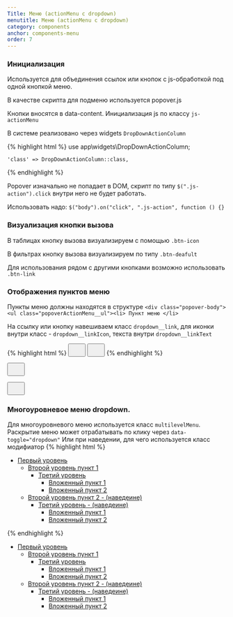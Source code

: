 ```yaml
---
Title: Меню (actionMenu с dropdown)
menutitle: Меню (actionMenu с dropdown)
category: components
anchor: components-menu
order: 7
---
```


### Инициализация

Используется для объединения ссылок или кнопок с js-обработкой под одной кнопкой меню. 

В качестве скрипта для подменю используется popover.js

Кнопки вносятся в data-content. Инициализация js по классу `js-actionMenu`

В системе реализовано через widgets `DropDownActionColumn`

{% highlight html %}
  use app\widgets\DropDownActionColumn;
 
    'class' => DropDownActionColumn::class,
{% endhighlight %}

Popover изначально не попадает в DOM, скрипт по типу `$(".js-action").click` внутри него не будет работать.

Использовать надо:
`$("body").on("click", ".js-action", function () {}`

### Визуализация кнопки вызова

В таблицах кнопку вызова визуализируем с помощью `.btn-icon`

В фильтрах кнопку вызова визуализируем по типу `.btn-deafult`

Для использования рядом с другими кнопками возможно использовать `.btn-link`

### Отображения пунктов меню
Пункты меню должны находятся в структуре
`<div class="popover-body"><ul class="popoverActionMenu__ul"><li> Пункт меню </li>`

На ссылку или кнопку навешиваем класс `dropdown__link`,
для иконки внутри класс - `dropdown__linkIcon`, текста внутри `dropdown__linkText`

{% highlight html %}
  <button class="btn-icon js-actionMenu"
          type="button"
          data-content="
            <a class='dropdown__link' href='#'>
              <span class='dropdown__linkIcon'>
                <svg class='bicolors-edit' width='24' height='24'>
                  <use xlink:href='/dsf-common-ui/dist/sprite.symbol.svg#bicolors-edit__24vb'></use>
                </svg>
              </span>
              <span class='dropdown__linkText'>Редактировать</span>
            </a>
            <a class='dropdown__link' href='#'>
              <span class='dropdown__linkIcon'>
                <svg class='bicolors-edit' width='24' height='24'>
                  <use xlink:href='/dsf-common-ui/dist/sprite.symbol.svg#bicolors-delete__24vb'></use>
                </svg>
              </span>
              <span class='dropdown__linkText'>Удалить</span>
            </a>
          ">
          <span class="svg--icon">
            <svg class="bicolors-menu" width="24" height="24"><use xlink:href="/dsf-common-ui/dist/sprite.symbol.svg#bicolors-menu"></use></svg>
          </span>
  </button>
  <button class="btn-link js-actionMenu"
          type="button"
          data-content="
            <button class='dropdown__link'>
              <span class='dropdown__linkIcon'>
                <svg class='bicolors-edit' width='24' height='24'>
                  <use xlink:href='/dsf-common-ui/dist/sprite.symbol.svg#bicolors-edit__24vb'></use>
                </svg>
              </span>
              <span class='dropdown__linkText'>Редактировать</span>
            </button>
            <button class='dropdown__link'>
              <span class='dropdown__linkIcon'>
                <svg class='bicolors-plus' width='24' height='24'>
                  <use xlink:href='/dsf-common-ui/dist/sprite.symbol.svg#bicolors-plus__24vb'></use>
                </svg>
              </span>
              <span class='dropdown__linkText'>Добавить</span>
            </button>
          ">
          <span class="svg--icon">
            <svg class="bicolors-menu" width="24" height="24"><use xlink:href="/dsf-common-ui/dist/sprite.symbol.svg#bicolors-menu"></use></svg>
          </span>
  </button>
{% endhighlight %}

<div class="bs-docs-example">
  <button class="btn-icon mr-10 js-actionMenu" type="button" data-content="<a class='dropdown__link' href='#'><span class='dropdown__linkIcon'><svg class='bicolors-edit' width='24' height='24'><use xlink:href='/dsf-common-ui/dist/sprite.symbol.svg#bicolors-edit__24vb'></use></svg></span><span class='dropdown__linkIconText'>Редактировать</span></a><a class='dropdown__link' href='#'><span class='dropdown__linkIcon'><svg class='bicolors-edit' width='24' height='24'><use xlink:href='/dsf-common-ui/dist/sprite.symbol.svg#bicolors-delete__24vb'></use></svg></span><span class='dropdown__linkIconText'>Удалить</span></a> "><span class="svg--icon"><svg class="bicolors-menu" width="24" height="24"><use xlink:href="/dsf-common-ui/dist/sprite.symbol.svg#bicolors-menu"></use></svg></span></button>


  <button class="btn-link js-actionMenu ml-10" type="button" data-content="<button class='dropdown__link'><span class='dropdown__linkIcon'><svg class='bicolors-edit' width='24' height='24'><use xlink:href='/dsf-common-ui/dist/sprite.symbol.svg#bicolors-edit__24vb'></use></svg></span><span class='dropdown__linkIconText'>Редактировать</span></button><button class='dropdown__link'><span class='dropdown__linkIcon'><svg class='bicolors-plus' width='24' height='24'><use xlink:href='/dsf-common-ui/dist/sprite.symbol.svg#bicolors-plus__24vb'></use></svg></span><span class='dropdown__linkIconText'>Добавить</span></button>"><span class="svg--icon"><svg class="bicolors-menu" width="24" height="24"><use xlink:href="/dsf-common-ui/dist/sprite.symbol.svg#bicolors-menu"></use></svg></span></button>
</div>

### Многоуровневое меню dropdown. 
Для многоуровневого меню используется класс `multilevelMenu`. 
Раскрытие меню может отрабатывать по клику через `data-toggle="dropdown"`
Или при наведении, для чего используется класс модифиатор
{% highlight html %}
 <ul class="multilevelMenu">
    <li class="dropdown">
      <a class="dropdown dropdown-toggle" href="#" data-toggle="dropdown">
        Первый уровень
      </a>
      <ul class="dropdown-menu">
        <li class="dropdown__items dropdown dropdown-submenu">
          <a class="dropdown__link dropdown-toggle" href="#" data-toggle="dropdown">
            Второй уровень пункт 1
          </a>
          <ul class="dropdown-menu">
            <li class="dropdown__items dropdown dropdown-submenu">
              <a class="dropdown__link dropdown-toggle" href="#" data-toggle="dropdown">
                Третий уровень
              </a>
              <ul class="dropdown-menu">
                <li class="dropdown__items">
                  <a class="dropdown__link" href="#">Вложенный пункт 1</a>
                </li>
                <li class="dropdown__items">
                  <a class="dropdown__link" href="#">Вложенный пункт 2</a>
                </li>
              </ul>
            </li>
          </ul>
        </li>
        <li class="dropdown__items dropdown dropdown-submenu dropdown-submenu_actionHover">
          <a class="dropdown__link dropdown-toggle" href="#" data-toggle="dropdown">
            Второй уровень пункт 2 - (наведеине)
          </a>
          <ul class="dropdown-menu">
            <li class="dropdown__items dropdown dropdown-submenu dropdown-submenu_actionHover">
              <a class="dropdown__link dropdown-toggle" href="#" data-toggle="dropdown">
                Третий уровень  - (наведеине)
              </a>
              <ul class="dropdown-menu">
                <li class="dropdown__items">
                  <a class="dropdown__link" href="#">Вложенный пункт 1</a>
                </li>
                <li class="dropdown__items">
                  <a class="dropdown__link" href="#">Вложенный пункт 2</a>
                </li>
              </ul>
            </li>
          </ul>
        </li>
      </ul>
    </li>
  </ul>
{% endhighlight %}

<div class="bs-docs-example">
  <ul class="multilevelMenu">
    <li class="dropdown">
      <a class="dropdown dropdown-toggle" href="#" data-toggle="dropdown">
        Первый уровень
      </a>
      <ul class="dropdown-menu">
        <li class="dropdown__items dropdown dropdown-submenu">
          <a class="dropdown__link dropdown-toggle" href="#" data-toggle="dropdown">
            Второй уровень пункт 1
          </a>
          <ul class="dropdown-menu">
            <li class="dropdown__items dropdown dropdown-submenu">
              <a class="dropdown__link dropdown-toggle" href="#" data-toggle="dropdown">
                Третий уровень
              </a>
              <ul class="dropdown-menu">
                <li class="dropdown__items">
                  <a class="dropdown__link" href="#">Вложенный пункт 1</a>
                </li>
                <li class="dropdown__items">
                  <a class="dropdown__link" href="#">Вложенный пункт 2</a>
                </li>
              </ul>
            </li>
          </ul>
        </li>
        <li class="dropdown__items dropdown dropdown-submenu dropdown-submenu_actionHover">
          <a class="dropdown__link dropdown-toggle" href="#" data-toggle="dropdown">
            Второй уровень пункт 2 - (наведеине)
          </a>
          <ul class="dropdown-menu">
            <li class="dropdown__items dropdown dropdown-submenu dropdown-submenu_actionHover">
              <a class="dropdown__link dropdown-toggle" href="#" data-toggle="dropdown">
                Третий уровень - (наведеине)
              </a>
              <ul class="dropdown-menu">
                <li class="dropdown__items">
                  <a class="dropdown__link" href="#">Вложенный пункт 1</a>
                </li>
                <li class="dropdown__items">
                  <a class="dropdown__link" href="#">Вложенный пункт 2</a>
                </li>
              </ul>
            </li>
          </ul>
        </li>
      </ul>
    </li>
  </ul>
</div>